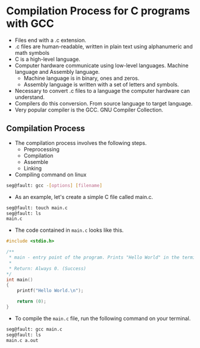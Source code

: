 # Compilation Process for C programs with GCC

- Files end with a .c extension.
- .c files are human-readable, written in plain text using alphanumeric and math symbols
- C is a high-level language.
- Computer hardware communicate using low-level languages. Machine language and Assembly language.
  - Machine language is in binary, ones and zeros.
  - Assembly language is written with a set of letters and symbols.
- Necessary to convert .c files to a language the computer hardware can understand.
- Compilers do this conversion. From source language to target language.
- Very popular compiler is the GCC. GNU Compiler Collection.

## Compilation Process

- The compilation process involves the following steps.
  - Preprocessing
  - Compilation
  - Assemble
  - Linking
- Compiling command on linux

```bash
seg@fault: gcc -[options] [filename]
```

- As an example, let's create a simple C file called main.c.

```bash
seg@fault: touch main.c
seg@fault: ls
main.c
```

- The code contained in `main.c` looks like this.

```c
#include <stdio.h>

/**
 * main - entry point of the program. Prints "Hello World" in the terminal
 *
 * Return: Always 0. (Success)
*/
int main()
{
	printf("Hello World.\n");

	return (0);
}
```

- To compile the `main.c` file, run the following command on your terminal.

```bash
seg@fault: gcc main.c
seg@fault: ls
main.c a.out
```
